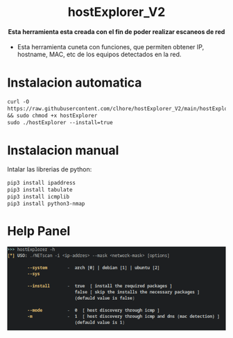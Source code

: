 <div align="center">
  <h1>hostExplorer_V2</h1>
  <h4>Esta herramienta esta creada con el fin de poder realizar escaneos de red</h4>
</div>
<ul>
    <li>Esta herramienta cuneta con funciones, que permiten obtener IP, hostname, MAC, etc de los equipos detectados en la red.</li>
</ul> 

Instalacion automatica
======

    curl -O https://raw.githubusercontent.com/clhore/hostExplorer_V2/main/hostExplorer && sudo chmod +x hostExplorer
    sudo ./hostExplorer --install=true


Instalacion manual
======
Intalar las librerias de python: 

    pip3 install ipaddress
    pip3 install tabulate
    pip3 install icmplib
    pip3 install python3-nmap
    
    
Help Panel
======
<div align="center">
  <img src="img/help.png">
</div>
